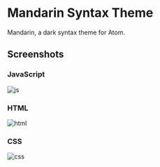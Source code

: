 Mandarin Syntax Theme
==========================

Mandarin, a dark syntax theme for Atom.


Screenshots
-----------

### JavaScript
![js](https://cloud.githubusercontent.com/assets/1631044/2688148/0ed45aee-c286-11e3-94c7-a7a1f2bcc339.png)



### HTML
![html](https://cloud.githubusercontent.com/assets/1631044/2688149/11b1fc1c-c286-11e3-83e3-57cc81a64a27.png)



### CSS
![css](https://cloud.githubusercontent.com/assets/1631044/2688150/14135eb0-c286-11e3-8f62-4988bb622c5c.png)
